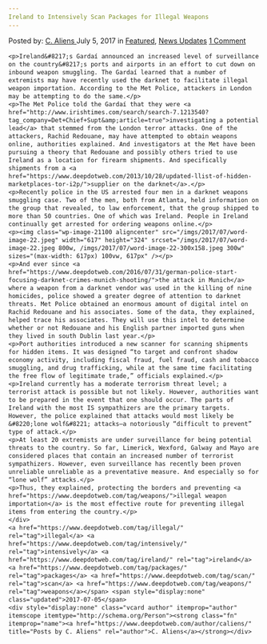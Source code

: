 ```yaml
---
Ireland to Intensively Scan Packages for Illegal Weapons
---
```

<article class="post-listing post-21091 post type-post status-publish format-standard has-post-thumbnail hentry  tag-illegal tag-intensively tag-ireland tag-packages tag-scan tag-weapons">
    <div class="post-inner">
        <span>Posted by: <a href="https://www.deepdotweb.com/author/caliens/" title="">C. Aliens </a></span>
    <span>July 5, 2017</span>
    <span>in <a href="https://www.deepdotweb.com/category/deepdot-news/" rel="category tag">Featured</a>, <a href="https://www.deepdotweb.com/category/news-updates/" rel="category tag">News Updates</a></span>
    <span><a href="https://www.deepdotweb.com/2017/07/05/ireland-intensively-scan-packages-illegal-weapons/#comments">1 Comment</a></span>
    </p>
    <div class="clear"></div>
    
    <p>Ireland&#8217;s Gardaí announced an increased level of surveillance on the country&#8217;s ports and airports in an effort to cut down on inbound weapon smuggling. The Gardaí learned that a number of extremists may have recently used the darknet to facilitate illegal weapon importation. According to the Met Police, attackers in London may be attempting to do the same.</p>
    <p>The Met Police told the Gardaí that they were <a href="http://www.irishtimes.com/search/search-7.1213540?tag_company=Det+Chief+Supt&amp;article=true">investigating a potential lead</a> that stemmed from the London terror attacks. One of the attackers, Rachid Redouane, may have attempted to obtain weapons online, authorities explained. And investigators at the Met have been pursuing a theory that Redouane and possibly others tried to use Ireland as a location for firearm shipments. And specifically shipments from a <a href="https://www.deepdotweb.com/2013/10/28/updated-llist-of-hidden-marketplaces-tor-i2p/">supplier on the darknet</a>.</p>
    <p>Recently police in the US arrested four men in a darknet weapons smuggling case. Two of the men, both from Atlanta, held information on the group that revealed, to law enforcement, that the group shipped to more than 50 countries. One of which was Ireland. People in Ireland continually get arrested for ordering weapons online.</p>
    <p><img class="wp-image-21100 aligncenter" src="/imgs/2017/07/word-image-22.jpeg" width="617" height="324" srcset="/imgs/2017/07/word-image-22.jpeg 800w, /imgs/2017/07/word-image-22-300x158.jpeg 300w" sizes="(max-width: 617px) 100vw, 617px" /></p>
    <p>And ever since <a href="https://www.deepdotweb.com/2016/07/31/german-police-start-focusing-darknet-crimes-munich-shooting/">the attack in Munich</a> where a weapon from a darknet vendor was used in the killing of nine homicides, police showed a greater degree of attention to darknet threats. Met Police obtained an enormous amount of digital intel on Rachid Redouane and his associates. Some of the data, they explained, helped trace his associates. They will use this intel to determine whether or not Redouane and his English partner imported guns when they lived in south Dublin last year.</p>
    <p>Port authorities introduced a new scanner for scanning shipments for hidden items. It was designed “to target and confront shadow economy activity, including fiscal fraud, fuel fraud, cash and tobacco smuggling, and drug trafficking, while at the same time facilitating the free flow of legitimate trade,” officials explained.</p>
    <p>Ireland currently has a moderate terrorism threat level; a terrorist attack is possible but not likely. However, authorities want to be prepared in the event that one should occur. The parts of Ireland with the most IS sympathizers are the primary targets. However, the police explained that attacks would most likely be &#8220;lone wolf&#8221; attacks—a notoriously “difficult to prevent” type of attack.</p>
    <p>At least 20 extremists are under surveillance for being potential threats to the country. So far, Limerick, Wexford, Galway and Mayo are considered places that contain an increased number of terrorist sympathizers. However, even surveillance has recently been proven unreliable unreliable as a preventative measure. And especially so for “lone wolf” attacks.</p>
    <p>Thus, they explained, protecting the borders and preventing <a href="https://www.deepdotweb.com/tag/weapons/">illegal weapon importation</a> is the most effective route for preventing illegal items from entering the country.</p>
    </div>
    <a href="https://www.deepdotweb.com/tag/illegal/" rel="tag">illegal</a> <a href="https://www.deepdotweb.com/tag/intensively/" rel="tag">intensively</a> <a href="https://www.deepdotweb.com/tag/ireland/" rel="tag">ireland</a> <a href="https://www.deepdotweb.com/tag/packages/" rel="tag">packages</a> <a href="https://www.deepdotweb.com/tag/scan/" rel="tag">scan</a> <a href="https://www.deepdotweb.com/tag/weapons/" rel="tag">weapons</a></span> <span style="display:none" class="updated">2017-07-05</span>
    <div style="display:none" class="vcard author" itemprop="author" itemscope itemtype="http://schema.org/Person"><strong class="fn" itemprop="name"><a href="https://www.deepdotweb.com/author/caliens/" title="Posts by C. Aliens" rel="author">C. Aliens</a></strong></div>
    
